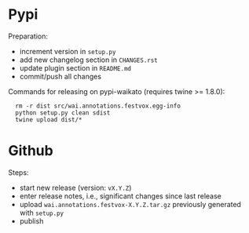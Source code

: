 Pypi
====

Preparation:
* increment version in `setup.py`
* add new changelog section in `CHANGES.rst`
* update plugin section in `README.md`
* commit/push all changes

Commands for releasing on pypi-waikato (requires twine >= 1.8.0):

```
  rm -r dist src/wai.annotations.festvox.egg-info
  python setup.py clean sdist
  twine upload dist/*
```


Github
======

Steps:
* start new release (version: `vX.Y.Z`)
* enter release notes, i.e., significant changes since last release
* upload `wai.annotations.festvox-X.Y.Z.tar.gz` previously generated with `setup.py`
* publish
